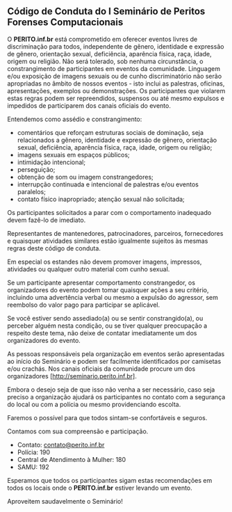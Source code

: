 ## Código de Conduta do I Seminário de Peritos Forenses Computacionais

O **PERITO.inf.br** está comprometido em oferecer eventos livres de discriminação para todos, independente de gênero, identidade e expressão de gênero, orientação sexual, deficiência, aparência física, raça, idade, origem ou religião.
Não será tolerado, sob nenhuma circunstância, o constrangimento de participantes em eventos da comunidade.
Linguagem e/ou exposição de imagens sexuais ou de cunho discriminatório não serão apropriadas no âmbito de nossos eventos - isto inclui as palestras, oficinas, apresentações, exemplos ou demonstrações.
Os participantes que violarem estas regras podem ser repreendidos, suspensos ou até mesmo expulsos e impedidos de participarem dos canais oficiais do evento.

Entendemos como assédio e constrangimento: 

* comentários que reforçam estruturas sociais de dominação, seja relacionados a gênero, identidade e expressão de gênero, orientação sexual, deficiência, aparência física, raça, idade, origem ou religião;
* imagens sexuais em espaços públicos; 
* intimidação intencional; 
* perseguição;
* obtenção de som ou imagem constrangedores;
* interrupção continuada e intencional de palestras e/ou eventos paralelos;
* contato físico inapropriado; atenção sexual não solicitada;

Os participantes solicitados a parar com o comportamento inadequado devem fazê-lo de imediato.

Representantes de mantenedores, patrocinadores, parceiros, fornecedores e quaisquer atividades similares estão igualmente sujeitos às mesmas regras deste código de conduta. 

Em especial os estandes não devem promover imagens, impressos, atividades ou qualquer outro material com cunho sexual. 

Se um participante apresentar comportamento constrangedor, os organizadores do evento podem tomar quaisquer ações a seu critério, incluindo uma advertência verbal ou mesmo a expulsão do agressor, sem reembolso do valor pago para participar se aplicável.

Se você estiver sendo assediado(a) ou se sentir constrangido(a), ou perceber alguém nesta condição, ou se tiver qualquer preocupação a respeito deste tema, não deixe de contatar imediatamente um dos organizadores do evento.

As pessoas responsáveis pela organização em eventos serão apresentadas ao início do Seminário e podem ser facilmente identificados por camisetas e/ou crachás. Nos canais oficiais da comunidade procure um dos organizadores [http://seminario.perito.inf.br].

Embora o desejo seja de que isso não venha a ser necessário, caso seja preciso a organização ajudará os participantes no contato com a segurança do local ou com a polícia ou mesmo providenciando escolta. 

Faremos o possível para que todos sintam-se confortáveis e seguros.

Contamos com sua compreensão e participação.

* Contato: contato@perito.inf.br
* Polícia: 190
* Central de Atendimento à Mulher: 180
* SAMU: 192

Esperamos que todos os participantes sigam estas recomendações em todos os locais onde o **PERITO.inf.br** estiver levando um evento.

Aproveitem saudavelmente o Seminário!